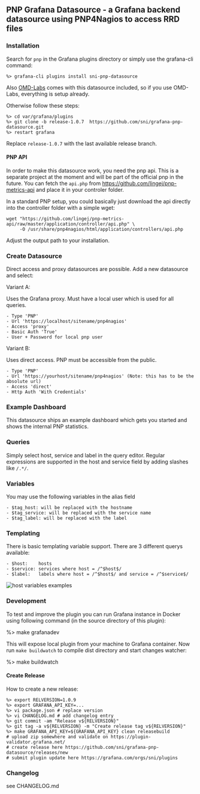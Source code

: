 ## PNP Grafana Datasource - a Grafana backend datasource using PNP4Nagios to access RRD files

### Installation

Search for `pnp` in the Grafana plugins directory or simply use the grafana-cli command:

    %> grafana-cli plugins install sni-pnp-datasource

Also [OMD-Labs](https://labs.consol.de/omd/) comes with this datasource included, so if
you use OMD-Labs, everything is setup already.

Otherwise follow these steps:

    %> cd var/grafana/plugins
    %> git clone -b release-1.0.7  https://github.com/sni/grafana-pnp-datasource.git
    %> restart grafana

Replace `release-1.0.7` with the last available release branch.

#### PNP API

In order to make this datasource work, you need the pnp api. This is a separate
project at the moment and will be part of the official pnp in the future. You
can fetch the `api.php` from https://github.com/lingej/pnp-metrics-api and place
it in your controler folder.

In a standard PNP setup, you could basically just download the api directly into
the controller folder with a simple wget:

    wget "https://github.com/lingej/pnp-metrics-api/raw/master/application/controller/api.php" \
         -O /usr/share/pnp4nagios/html/application/controllers/api.php

Adjust the output path to your installation.


### Create Datasource

Direct access and proxy datasources are possible.
Add a new datasource and select:

Variant A:

Uses the Grafana proxy. Must have a local user which is used for all queries.

    - Type 'PNP'
    - Url 'https://localhost/sitename/pnp4nagios'
    - Access 'proxy'
    - Basic Auth 'True'
    - User + Password for local pnp user


Variant B:

Uses direct access. PNP must be accessible from the public.

    - Type 'PNP'
    - Url 'https://yourhost/sitename/pnp4nagios' (Note: this has to be the absolute url)
    - Access 'direct'
    - Http Auth 'With Credentials'

### Example Dashboard

This datasource ships an example dashboard which gets you started and shows the
internal PNP statistics.

### Queries

Simply select host, service and label in the query editor. Regular expressions
are supported in the host and service field by adding slashes like `/.*/`.

### Variables

You may use the following variables in the alias field

    - $tag_host: will be replaced with the hostname
    - $tag_service: will be replaced with the service name
    - $tag_label: will be replaced with the label

### Templating

There is basic templating variable support. There are 3 different querys available:

    - $host:    hosts
    - $service: services where host = /^$host$/
    - $label:   labels where host = /^$host$/ and service = /^$service$/

![host variables examples](https://github.com/sni/grafana-pnp-datasource/blob/master/host_template_variables.png)

### Development

To test and improve the plugin you can run Grafana instance in Docker using
following command (in the source directory of this plugin):

  %> make grafanadev

This will expose local plugin from your machine to Grafana container. Now
run `make buildwatch` to compile dist directory and start changes watcher:

  %> make buildwatch

#### Create Release

How to create a new release:

    %> export RELVERSION=1.0.9
    %> export GRAFANA_API_KEY=...
    %> vi package.json # replace version
    %> vi CHANGELOG.md # add changelog entry
    %> git commit -am "Release v${RELVERSION}"
    %> git tag -a v${RELVERSION} -m "Create release tag v${RELVERSION}"
    %> make GRAFANA_API_KEY=${GRAFANA_API_KEY} clean releasebuild
    # upload zip somewhere and validate on https://plugin-validator.grafana.net/
    # create release here https://github.com/sni/grafana-pnp-datasource/releases/new
    # submit plugin update here https://grafana.com/orgs/sni/plugins


### Changelog

see CHANGELOG.md

